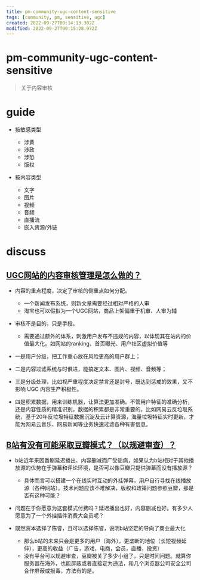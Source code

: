 ```yaml
---
title: pm-community-ugc-content-sensitive
tags: [community, pm, sensitive, ugc]
created: 2022-09-27T00:14:13.302Z
modified: 2022-09-27T00:15:28.972Z
---
```


# pm-community-ugc-content-sensitive

> 关于内容审核

# guide
- 按敏感类型
  - 涉黄
  - 涉政
  - 涉恐
  - 版权

- 按内容类型
  - 文字
  - 图片
  - 视频
  - 音频
  - 直播流
  - 嵌入资源/外链
# discuss

## 

## 

## [UGC网站的内容审核管理是怎么做的？](https://www.zhihu.com/question/20661252)

- 内容的重点程度，决定了审核的侧重点如何分配。
  - 一个新闻发布系统，则新文章需要经过相对严格的人审
  - 淘宝也可以假拟为一个UGC网站，商品上架偏重于机审、人审为辅
- 审核不是目的，只是手段。
  - 需要通过额外的体系，刺激用户发布不违规的内容，以体现其在站内的价值最大化。如网站的ranking、首页曝光、用户社区虚拟价值等

- 一是用户分级，把工作重心放在风险更高的用户群上；
- 二是内容过滤系统与时俱进，能搞定文本、图片、视频、音频等；
- 三是分级处理，比如视严重程度决定禁言还是封号，既达到惩戒的效果，又不影响 UGC 内容生产积极性。
- 四是积累数据，用来训练机器，让算法更加准确。不管用户特征的准确分析，还是内容性质的精准识别，数据的积累都是非常重要的，比如网易云反垃圾系统，基于20年反垃圾特征数据沉淀及云计算资源，海量垃圾特征实时更新，才能为网易云音乐、网易新闻等业务快速过滤各种有害信息。

## [B站有没有可能采取豆瓣模式？（以规避审查）？](https://www.zhihu.com/question/550440738)

- b站近年来因番剧延迟播出、内容删减而广受诟病，如果认为b站相对于其他播放源的优势在于弹幕和评论环境，是否可以像豆瓣只提供弹幕而没有播放源？
  - 具体而言可以搭建一个在线实时互动的外挂弹幕，用户自行寻找在线播放源（各种网站）。技术问题应该不难解决，版权和政策问题参照豆瓣，那是否有这种可能？

- 问题在于你愿意为这套模式付费吗？延迟播出也好，内容删减也好。有多少人愿意为了一个外挂插件消费大会员呢？

- 既然资本选择了陈睿，且可以选择陈睿，说明b站坚定的导向了商业最大化
  - 那么b站的未来只会是更多的用户（海外），更垄断的地位（长短视频延伸），更高的收益（广告，游戏，电商，会员，直播，投资）
  - 没有平台可以规避审查，豆瓣被关了多少小组了，只是时间问题。就算你服务器在海外，也能屏蔽或者直接定为违法，和几个浏览器公司安全公司合作屏蔽或报毒，方法有的是。
